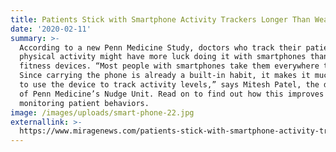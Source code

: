 ```yaml
---
title: Patients Stick with Smartphone Activity Trackers Longer Than Wearable Devices
date: '2020-02-11'
summary: >-
  According to a new Penn Medicine Study, doctors who track their patients’
  physical activity might have more luck doing it with smartphones than wearable
  fitness devices. “Most people with smartphones take them everywhere they go.
  Since carrying the phone is already a built-in habit, it makes it much easier
  to use the device to track activity levels,” says Mitesh Patel, the director
  of Penn Medicine’s Nudge Unit. Read on to find out how this improves remotely
  monitoring patient behaviors.
image: /images/uploads/smart-phone-22.jpg
externallink: >-
  https://www.miragenews.com/patients-stick-with-smartphone-activity-trackers-longer-than-wearable-devices/
---
```


